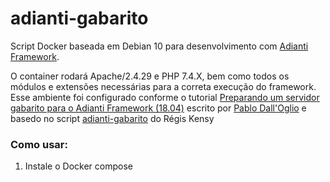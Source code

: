 # adianti-gabarito
Script Docker baseada em Debian 10 para desenvolvimento com [Adianti Framework](https://www.adianti.com.br/framework).

O container rodará Apache/2.4.29 e PHP 7.4.X, bem como todos os módulos e extensões necessárias para a correta execução do framework. Esse ambiente foi configurado conforme o tutorial [Preparando um servidor gabarito para o Adianti Framework (18.04)](https://www.adianti.com.br/forum/pt/view_4402) escrito por [Pablo Dall'Oglio](http://www.dalloglio.net/) e basedo no script [adianti-gabarito](https://github.com/soluzionetecnologia/adianti-gabarito) do Régis Kensy 

### Como usar:

1. Instale o Docker compose
